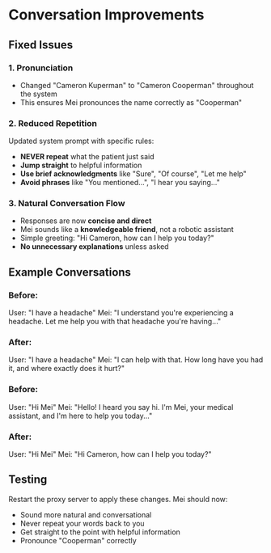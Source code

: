 # Conversation Improvements

## Fixed Issues

### 1. Pronunciation
- Changed "Cameron Kuperman" to "Cameron Cooperman" throughout the system
- This ensures Mei pronounces the name correctly as "Cooperman"

### 2. Reduced Repetition
Updated system prompt with specific rules:
- **NEVER repeat** what the patient just said
- **Jump straight** to helpful information
- **Use brief acknowledgments** like "Sure", "Of course", "Let me help"
- **Avoid phrases** like "You mentioned...", "I hear you saying..."

### 3. Natural Conversation Flow
- Responses are now **concise and direct**
- Mei sounds like a **knowledgeable friend**, not a robotic assistant
- Simple greeting: "Hi Cameron, how can I help you today?"
- **No unnecessary explanations** unless asked

## Example Conversations

### Before:
User: "I have a headache"
Mei: "I understand you're experiencing a headache. Let me help you with that headache you're having..."

### After:
User: "I have a headache"
Mei: "I can help with that. How long have you had it, and where exactly does it hurt?"

### Before:
User: "Hi Mei"
Mei: "Hello! I heard you say hi. I'm Mei, your medical assistant, and I'm here to help you today..."

### After:
User: "Hi Mei"
Mei: "Hi Cameron, how can I help you today?"

## Testing
Restart the proxy server to apply these changes. Mei should now:
- Sound more natural and conversational
- Never repeat your words back to you
- Get straight to the point with helpful information
- Pronounce "Cooperman" correctly